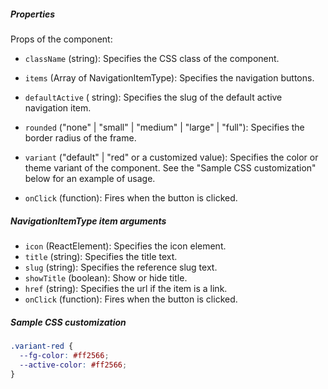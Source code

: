 ##### Properties

Props of the component:

- `className` (string): Specifies the CSS class of the component.
- `items` (Array of NavigationItemType): Specifies the navigation buttons.
- `defaultActive` ( string): Specifies the slug of the default active navigation item.
- `rounded` ("none" | "small" | "medium" | "large" | "full"): Specifies the border radius of the frame.

- `variant` ("default" | "red" or a customized value): Specifies the color or theme variant of the component. See the "Sample CSS customization" below for an example of usage.

- `onClick` (function): Fires when the button is clicked.

##### NavigationItemType item arguments

- `icon` (ReactElement): Specifies the icon element.
- `title` (string): Specifies the title text.
- `slug` (string): Specifies the reference slug text.
- `showTitle` (boolean): Show or hide title.
- `href` (string): Specifies the url if the item is a link.
- `onClick` (function): Fires when the button is clicked.

##### Sample CSS customization

```css
.variant-red {
  --fg-color: #ff2566;
  --active-color: #ff2566;
}
```
